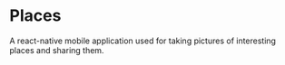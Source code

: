 # Places
A react-native mobile application used for taking pictures of interesting places and sharing them.
